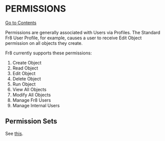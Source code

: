 # PERMISSIONS
[Go to Contents](https://github.com/Fr8org/Fr8Core/blob/master/Docs/Home.md)

Permissions are generally associated with Users via Profiles. The Standard Fr8 User Profile, for example, causes a user to receive Edit Object
permission on all objects they create.

Fr8 currently supports these permissions:

1. Create Object
2. Read Object
3. Edit Object
4. Delete Object
5. Run Object
6. View All Objects
7.  Modify All Objects
8. Manage Fr8 Users
9. Manage Internal Users

## Permission Sets

See [this](/Docs/Security/Profiles.md).
